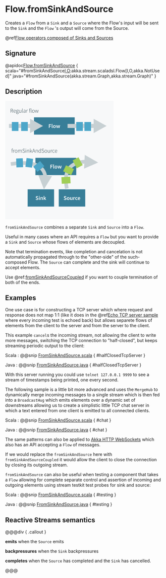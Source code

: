 # Flow.fromSinkAndSource

Creates a `Flow` from a `Sink` and a `Source` where the Flow's input will be sent to the `Sink` and the `Flow` 's output will come from the Source.

@ref[Flow operators composed of Sinks and Sources](../index.md#flow-operators-composed-of-sinks-and-sources)

## Signature

@apidoc[Flow.fromSinkAndSource](Flow$) { scala="#fromSinkAndSource[I,O](sink:akka.stream.Graph[akka.stream.SinkShape[I],_],source:akka.stream.Graph[akka.stream.SourceShape[O],_]):akka.stream.scaladsl.Flow[I,O,akka.NotUsed]" java="#fromSinkAndSource(akka.stream.Graph,akka.stream.Graph)" }

## Description

<img src="../../../images/fromSinkAndSource.png" alt="Diagram" width="350"/>

`fromSinkAndSource` combines a separate `Sink` and `Source` into a `Flow`.

Useful in many cases where an API requires a `Flow` but you want to provide a `Sink` and `Source` whose flows of elements are decoupled.

Note that termination events, like completion and cancelation is not automatically propagated through to the "other-side" of the such-composed Flow. The `Source` can complete and the sink will continue to accept elements.

Use @ref:[fromSinkAndSourceCoupled](fromSinkAndSourceCoupled.md) if you want to couple termination of both of the ends. 

## Examples

One use case is for constructing a TCP server which where request and response does not map 1:1 (like it does in the @ref[Echo TCP server sample](../../stream-io.md) where every incoming test is echoed back) but allows separete flows of elements from the client to the server and from the server to the client.

This example `cancel`s the incoming stream, not allowing the client to write more messages, switching the TCP connection to "half-closed", but keeps streaming periodic output to the client:

Scala
:   @@snip [FromSinkAndSource.scala](/akka-docs/src/test/scala/docs/stream/operators/flow/FromSinkAndSource.scala) { #halfClosedTcpServer }

Java
:   @@snip [FromSinkAndSource.java](/akka-docs/src/test/java/jdocs/stream/operators/flow/FromSinkAndSource.java) { #halfClosedTcpServer }

With this server running you could use `telnet 127.0.0.1 9999` to see a stream of timestamps being printed, one every second. 

The following sample is a little bit more advanced and uses the `MergeHub` to dynamically merge incoming messages to a single stream which is then fed into a `BroadcastHug` which emits elements over a dynamic set of downstreams allowing us to create a simplistic little TCP chat server in which a text entered from one client is emitted to all connected clients.

Scala
:   @@snip [FromSinkAndSource.scala](/akka-docs/src/test/scala/docs/stream/operators/flow/FromSinkAndSource.scala) { #chat }

Java
:   @@snip [FromSinkAndSource.java](/akka-docs/src/test/java/jdocs/stream/operators/flow/FromSinkAndSource.java) { #chat }


The same patterns can also be applied to [Akka HTTP WebSockets](https://doc.akka.io/docs/akka-http/current/server-side/websocket-support.html#server-api) which also has an API accepting a `Flow` of messages. 

If we would replace the `fromSinkAndSource` here with `fromSinkAndSourceCoupled` it would allow the client to close the connection by closing its outgoing stream.

`fromSinkAndSource` can also be useful when testing a component that takes a `Flow` allowing for complete separate control and assertion of incoming and outgoing elements using stream testkit test probes for sink and source:

Scala
:   @@snip [FromSinkAndSource.scala](/akka-docs/src/test/scala/docs/stream/operators/flow/FromSinkAndSource.scala) { #testing }

Java
:   @@snip [FromSinkAndSource.java](/akka-docs/src/test/java/jdocs/stream/operators/flow/FromSinkAndSource.java) { #testing }

## Reactive Streams semantics

@@@div { .callout }

**emits** when the `Source` emits

**backpressures** when the `Sink` backpressures 

**completes** when the `Source` has completed and the `Sink` has cancelled. 

@@@
